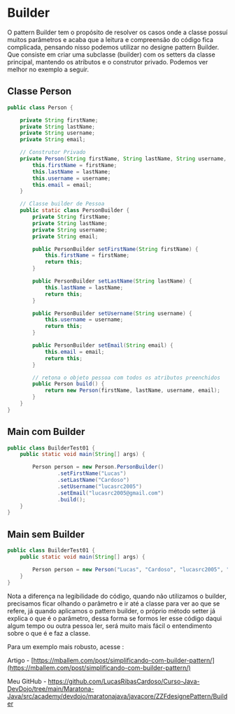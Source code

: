 # Builder

O pattern Builder tem o propósito de resolver os casos onde a classe possuí muitos parâmetros e acaba que a leitura e compreensão do código fica complicada, pensando nisso podemos utilizar no designe pattern Builder. Que consiste em criar uma subclasse (builder) com os setters da classe principal, mantendo os atributos e o construtor privado. Podemos ver melhor no exemplo a seguir.

## Classe Person

```java
public class Person {

    private String firstName;
    private String lastName;
    private String username;
    private String email;

    // Construtor Privado
    private Person(String firstName, String lastName, String username, String email) {
        this.firstName = firstName;
        this.lastName = lastName;
        this.username = username;
        this.email = email;
    }

    // Classe builder de Pessoa
    public static class PersonBuilder {
        private String firstName;
        private String lastName;
        private String username;
        private String email;

        public PersonBuilder setFirstName(String firstName) {
            this.firstName = firstName;
            return this;
        }

        public PersonBuilder setLastName(String lastName) {
            this.lastName = lastName;
            return this;
        }

        public PersonBuilder setUsername(String username) {
            this.username = username;
            return this;
        }

        public PersonBuilder setEmail(String email) {
            this.email = email;
            return this;
        }

        // retona o objeto pessoa com todos os atributos preenchidos
        public Person build() {
            return new Person(firstName, lastName, username, email);
        }
    }
}

```

## Main com Builder

```java
public class BuilderTest01 {
    public static void main(String[] args) {

        Person person = new Person.PersonBuilder()
                .setFirstName("Lucas")
                .setLastName("Cardoso")
                .setUsername("lucasrc2005")
                .setEmail("lucasrc2005@gmail.com")
                .build(); 
    }
}
```

## Main sem Builder

```java
public class BuilderTest01 {
    public static void main(String[] args) {

        Person person = new Person("Lucas", "Cardoso", "lucasrc2005", "lucasrc2005@gmail.com");        
    }
}
```

Nota a diferença na legibilidade do código, quando não utilizamos o builder, precisamos ficar olhando o parâmetro e ir até a classe para ver ao que se refere, já quando aplicamos o pattern builder, o próprio método setter já explica o que é o parâmetro, dessa forma se formos ler esse código daqui algum tempo ou outra pessoa ler,  será muito mais fácil o entendimento sobre o que é e faz a classe.

Para um exemplo mais robusto, acesse :

Artigo -  [https://mballem.com/post/simplificando-com-builder-pattern/](https://mballem.com/post/simplificando-com-builder-pattern/)

Meu GitHub - https://github.com/LucasRibasCardoso/Curso-Java-DevDojo/tree/main/Maratona-Java/src/academy/devdojo/maratonajava/javacore/ZZFdesignePattern/Builder